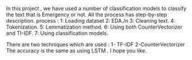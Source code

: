 In this project , we have used a number of classification models to classify the text that is Emergency or not.
All the process has  step-by-step description.
process :
1: Loading dataset
2: EDA./n
3: Cleaning text.
4: Tokenization.
5: Lemmatization method.
6: Using both CounterVectorizer and TI-IDF.
7: Using classification models.

There are two techniques which are used : 1- TF-IDF     2-CounterVectorizer
The accuracy is the same as using  LSTM .
I hope you like.

